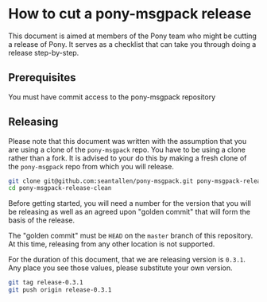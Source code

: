 # How to cut a pony-msgpack release

This document is aimed at members of the Pony team who might be cutting a release of Pony. It serves as a checklist that can take you through doing a release step-by-step.

## Prerequisites

You must have commit access to the pony-msgpack repository

## Releasing

Please note that this document was written with the assumption that you are using a clone of the `pony-msgpack` repo. You have to be using a clone rather than a fork. It is advised to your do this by making a fresh clone of the `pony-msgpack` repo from which you will release.

```bash
git clone git@github.com:seantallen/pony-msgpack.git pony-msgpack-release-clean
cd pony-msgpack-release-clean
```

Before getting started, you will need a number for the version that you will be releasing as well as an agreed upon "golden commit" that will form the basis of the release.

The "golden commit" must be `HEAD` on the `master` branch of this repository. At this time, releasing from any other location is not supported.

For the duration of this document, that we are releasing version is `0.3.1`. Any place you see those values, please substitute your own version.

```bash
git tag release-0.3.1
git push origin release-0.3.1
```
